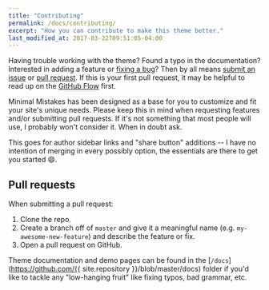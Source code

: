 ```yaml
---
title: "Contributing"
permalink: /docs/contributing/
excerpt: "How you can contribute to make this theme better."
last_modified_at: 2017-03-22T09:51:05-04:00
---
```


Having trouble working with the theme? Found a typo in the documentation? Interested in adding a feature or [fixing a bug](https://github.com/ynievesdotnet/ynievesdotnet/issues)? Then by all means [submit an issue](https://github.com/ynievesdotnet/ynievesdotnet/issues/new) or [pull request](https://help.github.com/articles/using-pull-requests/). If this is your first pull request, it may be helpful to read up on the [GitHub Flow](https://guides.github.com/introduction/flow/) first.

Minimal Mistakes has been designed as a base for you to customize and fit your site's unique needs. Please keep this in mind when requesting features and/or submitting pull requests. If it's not something that most people will use, I probably won't consider it. When in doubt ask. 

This goes for author sidebar links and "share button" additions -- I have no intention of merging in every possibly option, the essentials are there to get you started :smile:.

## Pull requests

When submitting a pull request:

1. Clone the repo.
2. Create a branch off of `master` and give it a meaningful name (e.g. `my-awesome-new-feature`) and describe the feature or fix.
3. Open a pull request on GitHub.

Theme documentation and demo pages can be found in the [`/docs`](https://github.com/{{ site.repository }}/blob/master/docs) folder if you'd like to tackle any "low-hanging fruit" like fixing typos, bad grammar, etc.